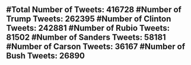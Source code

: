 #Total Number of Tweets: 416728 
#Number of Trump Tweets: 262395
#Number of Clinton Tweets: 242881
#Number of Rubio Tweets: 81502
#Number of Sanders Tweets: 58181
#Number of Carson Tweets: 36167
#Number of Bush Tweets: 26890
---
